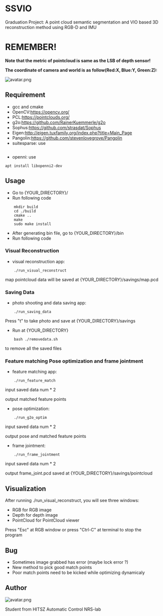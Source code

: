# SSVIO
Graduation Project: A point cloud semantic segmentation and VIO based 3D reconstruction method using RGB-D and IMU

# REMEMBER!
**Note that the metric of pointcloud is same as the LSB of depth sensor!**

**The coordinate of camera and world is as follow(Red:X, Blue:Y, Green:Z):**

![avatar.png](https://github.com/StarRealMan/SSVIO/blob/main/coordinate.png?raw=true)

## Requirement
* gcc and cmake
* OpenCV:<https://opencv.org/>
* PCL:<https://pointclouds.org/>
* g2o:<https://github.com/RainerKuemmerle/g2o>
* Sophus:<https://github.com/strasdat/Sophus>
* Eigen:<http://eigen.tuxfamily.org/index.php?title=Main_Page>
* Pangolin:<https://github.com/stevenlovegrove/Pangolin>
* suitesparse:
use
``` apt install libsuitesparse-dev
```
* openni:
use 
```
apt install libopenni2-dev
```

## Usage
* Go to {YOUR_DIRECTORY}/
* Run following code
```
    mkdir build
    cd ./build
    cmake ..
    make
    sudo make install
```
* After generating bin file, go to {YOUR_DIRECTORY}/bin
* Run following code

### Visual Reconstruction
* visual reconstruction app:
```
    ./run_visual_reconstruct
```
map pointcloud data will be saved at {YOUR_DIRECTORY}/savings/map.pcd
### Saving Data
* photo shooting and data saving app:
```
    ./run_saving_data
```
Press "t" to take photo and save at {YOUR_DIRECTORY}/savings

* Run at {YOUR_DIRECTORY}
```
    bash ./removedata.sh
```
to remove all the saved files

### Feature matching Pose optimization and frame jointment
* feature matching app:
```
    ./run_feature_match
```
input saved data num * 2

output matched feature points

* pose optimization:
```
    ./run_g2o_optim
```
input saved data num * 2

output pose and matched feature points

* frame jointment:
```
    ./run_frame_jointment
```
input saved data num * 2

output frame_joint.pcd saved at  {YOUR_DIRECTORY}/savings/pointcloud

## Visualization
After running ./run_visual_reconstruct, you will see three windows:
* RGB for RGB image
* Depth for depth image
* PointCloud for PointCloud viewer

Press "Esc" at RGB window or press "Ctrl-C" at terminal to stop the program

## Bug
* Sometimes image grabbed has error (maybe lock error ?)
* New method to pick good match points
* Poor match points need to be kicked while optimizing dynamicaly



## Author

![avatar.png](https://github.com/StarRealMan/SSVIO/blob/main/avatar.png?raw=true)

Student from HITSZ Automatic Control NRS-lab